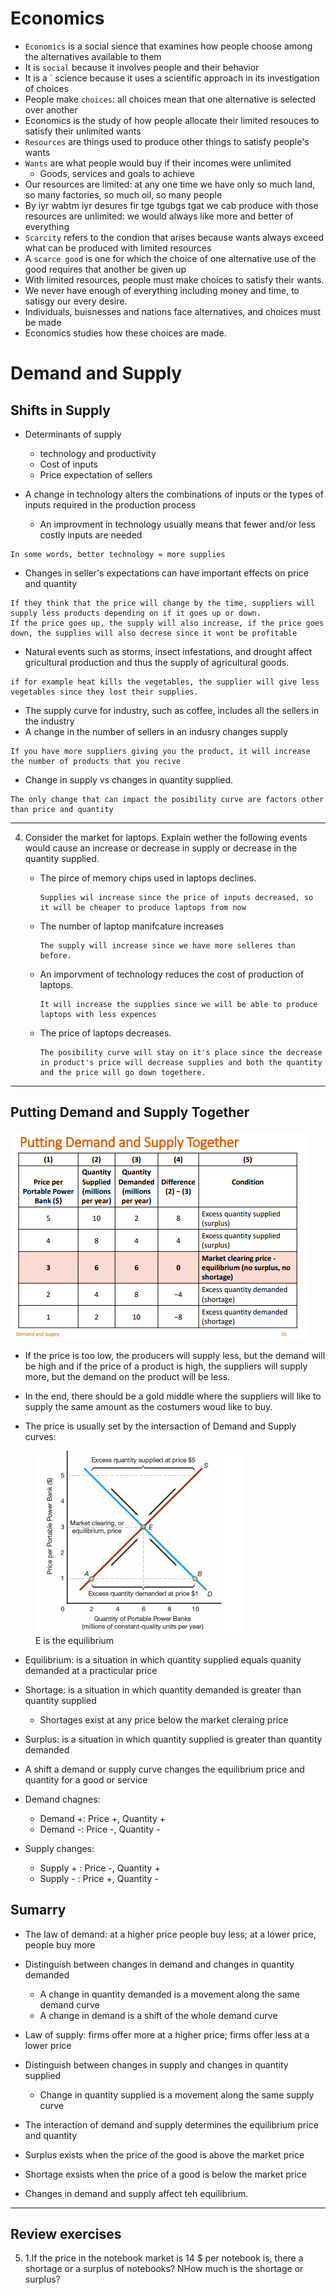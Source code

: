 
# Economics

* `Economics` is a social sience that examines how people choose among the alternatives available to them
* It is `social` because it involves people and their behavior 
* It is a ` science because it uses a scientific approach in its investigation of choices
* People make `choices`: all choices mean that one alternative is selected over another 
* Economics is the study of how people allocate their limited resouces to satisfy their unlimited wants 
* `Resources` are things used to produce other things to satisfy people's wants 
* `Wants` are what people would buy if their incomes were unlimited
    * Goods, services and goals to achieve
* Our resources are limited: at any one time we have only so much land, so many factories, so much oil, so many people
* By iyr wabtm iyr desures fir tge tgubgs tgat we cab produce with those resources are unlimited: we would always like more and better of everything 
* `Scarcity` refers to the condion that arises because wants always exceed what can be produced with limited resources
* A `scarce good` is one for which the choice of one alternative use of the good requires that another be given up
* With limited resources, people must make choices to satisfy their wants.
* We never have enough of everything including money and time, to satisgy our every desire.
* Individuals, buisnesses and nations face alternatives, and choices must be made
* Economics studies how these choices are made.


# Demand and Supply

## Shifts in Supply
* Determinants of supply 
    * technology and productivity 
    * Cost of inputs
    * Price expectation of sellers

* A change in technology alters the combinations of inputs or the types of inputs required in the production process

    * An improvment in technology usually means that fewer and/or less costly inputs are needed 

```
In some words, better technology = more supplies 
```

* Changes in seller's expectations can have important effects on price and quantity

```
If they think that the price will change by the time, suppliers will supply less products depending on if it goes up or down.
If the price goes up, the supply will also increase, if the price goes down, the supplies will also decrese since it wont be profitable
```

* Natural events such as storms, insect infestations, and drought affect gricultural production and thus the supply of agricultural goods.

```
if for example heat kills the vegetables, the supplier will give less vegetables since they lost their supplies.
```

* The supply curve for industry, such as coffee, includes all the sellers in the industry
* A change in the number of sellers in an indusry changes supply
```
If you have more suppliers giving you the product, it will increase the number of products that you recive
```

* Change in supply vs changes in quantity supplied.

```
The only change that can impact the posibility curve are factors other than price and quantity
```

---

4. Consider the market for laptops. Explain wether the following events would cause an increase or decrease in supply or decrease in the quantity supplied.
    * The pirce of memory chips used in laptops declines. 
        ```
        Supplies wil increase since the price of inputs decreased, so it will be cheaper to produce laptops from now
        ```
    * The number of laptop manifcature increases

        ```
        The supply will increase since we have more selleres than before. 
        ```
    * An imporvment of technology reduces the cost of production of laptops.

        ```
        It will increase the supplies since we will be able to produce laptops with less expences
        ```
    * The price of laptops decreases.
        ``` 
        The posibility curve will stay on it's place since the decrease in product's price will decrease supplies and both the quantity and the price will go down togethere.
        ```

---
## Putting Demand and Supply Together
<img src="Screenshot 2022-02-10 090817.png"> </img>
* If the price is too low, the producers will supply less, but the demand will be high and if the price of a product is high, the suppliers will supply more, but the demand on the product will be less.
* In the end, there should be a gold middle where the suppliers will like to supply the same amount as the costumers woud like to buy.

* The price is usually set by the intersaction of Demand and Supply curves: 


<figure >
  <img src="Screenshot 2022-02-10 091333.png"> </img>
  <figcaption>E is the equilibrium</figcaption>
</figure>

* Equilibrium: is a situation in which quantity supplied equals quanity demanded at a practicular price
* Shortage: is a situation in which quantity demanded is greater than quantity supplied
    * Shortages exist at any price below the market cleraing price
* Surplus: is a situation in which quantity supplied is greater than quantity demanded

* A shift a demand or supply curve changes the equilibrium price and quantity for a good or service


* Demand chagnes:
    * Demand +: Price +, Quantity +
    * Demand -: Price -, Quantity -

* Supply changes:
    * Supply + : Price -, Quantity +
    * Supply - : Price +, Quantity -

## Sumarry
* The law of demand: at a higher price people buy less; at a lower price, people buy more
* Distinguish between changes in demand and changes in quantity demanded
    * A change in quantity demanded is a movement along the same demand curve
    * A change in demand is a shift of the whole demand curve
* Law of supply: firms offer more at a higher price; firms offer less at a lower price
* Distinguish between changes in supply and changes in quantity supplied
    * Change in quantity supplied is a movement along the same supply curve

* The interaction of demand and supply determines the equilibrium price and quantity 
* Surplus exists when the price of the good is above the market price
* Shortage exsists when the price of a good is below the market price
* Changes in demand and supply affect teh equilibrium.

---
## Review exercises
5.
    1.If the price in the notebook market is 14 $ per notebook is, there a shortage  or a surplus 
    of notebooks? NHow much is the shortage or surplus? 
       